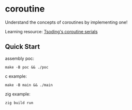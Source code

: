 # coroutine

Understand the concepts of coroutines by implementing one!

Learning resource: [Tsoding's coroutine serials](https://www.youtube.com/watch?v=hzjBdIJ9Ycs&list=PLpM-Dvs8t0VYkIVqDPCa63XiFA-ycqmOe)

## Quick Start

assembly poc:

```console
make -B poc && ./poc
```

c example:

```console
make -B main && ./main
```

zig example:

```console
zig build run
```
